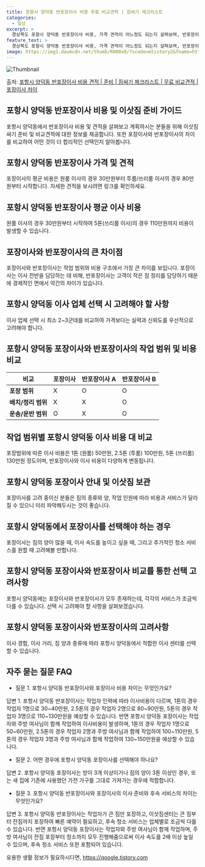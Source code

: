 ```yaml
---
title: 포항시 양덕동 반포장이사 비용 무료 비교견적 | 짐싸기 체크리스트
categories:
  - 일상
excerpt: >
  경상북도 포항시 양덕동 반포장이사 비용, 가격 견적이 어느정도 되는지 살펴보며, 반포장이사를 준비함에 있어 짐싸기 준비 체크리스트가 무엇인지 보겠습니다. 마지막으로 포장이사와 차이점을 통해 무료 비교견적으로 어떤 것이 더 합리적인 선택인지 공유 드립니다.포항시 양덕동 포장이사 견적 샘플 보기 👈 클릭포항시 양덕동 포장이사 가격 살펴보기 👈 클릭포항시 양덕동 반포장이사 평균 이사 비용평수포항시 양덕동 평균 이사 비용원룸 이사9평 이하 (1톤)30만원~투룸/쓰리룸 이사16평 ~ 20평 (2.5톤)80만원~쓰리룸 이사21평 (5톤) ~110만원~우리집 무료 이사견적 받기 👈 클릭포장 vs 반포장: 이사 방법의 큰 차이점포장이사와 반포장이사의 가장 큰 차이점은 작업 범위와 비용 구조입니다.포장이사와 반포장..
feature_text: >
  경상북도 포항시 양덕동 반포장이사 비용, 가격 견적이 어느정도 되는지 살펴보며, 반포장이사를 준비함에 있어 짐싸기 준비 체크리스트가 무엇인지 보겠습니다. 마지막으로 포장이사와 차이점을 통해 무료 비교견적으로 어떤 것이 더 합리적인 선택인지 공유 드립니다.포항시 양덕동 포장이사 견적 샘플 보기 👈 클릭포항시 양덕동 포장이사 가격 살펴보기 👈 클릭포항시 양덕동 반포장이사 평균 이사 비용평수포항시 양덕동 평균 이사 비용원룸 이사9평 이하 (1톤)30만원~투룸/쓰리룸 이사16평 ~ 20평 (2.5톤)80만원~쓰리룸 이사21평 (5톤) ~110만원~우리집 무료 이사견적 받기 👈 클릭포장 vs 반포장: 이사 방법의 큰 차이점포장이사와 반포장이사의 가장 큰 차이점은 작업 범위와 비용 구조입니다.포장이사와 반포장..
image: https://img1.daumcdn.net/thumb/R800x0/?scode=mtistory2&fname=https%3A%2F%2Fblog.kakaocdn.net%2Fdn%2FdCfKuy%2FbtsHbzUUOE0%2FimwAHqbI5Joimt4ioYhGW1%2Fimg.webp
---
```


![Thumbnail](https://img1.daumcdn.net/thumb/R800x0/?scode=mtistory2&fname=https%3A%2F%2Fblog.kakaocdn.net%2Fdn%2FdCfKuy%2FbtsHbzUUOE0%2FimwAHqbI5Joimt4ioYhGW1%2Fimg.webp)

<p>출처: <a href="https://qoogle.tistory.com/9487" rel="dofollow">포항시 양덕동 반포장이사 비용 견적 | 준비 | 짐싸기 체크리스트 | 무료 비교견적 | 포장이사 차이</a> </p>

## 포항시 양덕동 반포장이사 비용 및 이삿짐 준비 가이드

포항시 양덕동에서 반포장이사 비용 및 견적을 살펴보고 계획하시는 분들을 위해 이삿짐 싸기 준비 및 비교견적에 대한 정보를 제공합니다. 또한
포장이사와 반포장이사의 차이를 비교하여 어떤 것이 더 합리적인 선택인지 알아봅니다.

## 포항시 양덕동 반포장이사 가격 및 견적

포장이사의 평균 비용은 원룸 이사의 경우 30만원부터 투룸/쓰리룸 이사의 경우 80만원부터 시작합니다. 자세한 견적을 보시려면 링크를
확인하세요.

## 포항시 양덕동 반포장이사 평균 이사 비용

원룸 이사의 경우 30만원부터 시작하여 5톤(쓰리룸 이사)의 경우 110만원까지 비용이 발생할 수 있습니다.

## 포장이사와 반포장이사의 큰 차이점

포장이사와 반포장이사는 작업 범위와 비용 구조에서 가장 큰 차이를 보입니다. 포장이사는 이사 전반을 담당하는 데 비해, 반포장이사는 고객이
작은 짐 정리를 담당하기 때문에 경제적인 면에서 약간의 차이가 있습니다.

## 포항시 양덕동 이사 업체 선택 시 고려해야 할 사항

이사 업체 선택 시 최소 2~3군데를 비교하여 가격보다는 실력과 신뢰도를 우선적으로 고려해야 합니다.

## 포항시 양덕동 포장이사와 반포장이사의 작업 범위 및 비용 비교

**비교** | **포장이사** | **반포장이사 A** | **반포장이사 B**  
---|---|---|---  
**포장 범위** | X | O | O  
**배치/정리 범위** | X | X | O  
**운송/운반 범위** | O | X | O  
  
## 작업 범위별 포항시 양덕동 이사 비용 대 비교

포장범위에 따른 이사 비용은 1톤 (원룸) 50만원, 2.5톤 (투룸) 100만원, 5톤 (쓰리룸) 130만원 정도이며, 반포장이사와 이사
비용이 다양하게 변동됩니다.

## 포항시 양덕동 포장이사 안내 및 이삿짐 보관

포장이사를 고려 중이신 분들은 짐의 종류와 양, 작업 인원에 따라 비용과 서비스가 달라질 수 있으니 미리 파악해두시는 것이 좋습니다.

## 포항시 양덕동에서 포장이사를 선택해야 하는 경우

포장이사는 짐의 양이 많을 때, 이사 속도를 높이고 싶을 때, 그리고 추가적인 청소 서비스를 원할 때 고려해볼 만합니다.

## 포항시 양덕동 포장이사와 반포장이사 비교를 통한 선택 고려사항

포항시 양덕동에는 포장이사와 반포장이사가 모두 존재하는데, 각각의 서비스가 조금씩 다를 수 있습니다. 선택 시 고려해야 할 사항을
살펴보겠습니다.

## 포항시 양덕동 포장이사와 반포장이사의 고려사항

이사 경험, 이사 거리, 짐 양과 종류에 따라 포항시 양덕동에서 적합한 이사 센터를 선택할 수 있습니다.

## 자주 묻는 질문 FAQ

  * 질문 1. 포항시 양덕동 반포장이사와 포장이사 비용 차이는 무엇인가요?

답변 1. 포항시 양덕동 반포장이사는 작업자 인력에 따라 이사비용이 다르며, 1톤의 경우 작업자 1명으로 30~40만원, 2.5톤의 경우
작업자 2명으로 80~90만원, 5톤의 경우 작업자 3명으로 110~130만원을 예상할 수 있습니다. 반면 포항시 양덕동 포장이사는 작업자와
주방 여사님이 함께 작업하여 이사비용이 발생하며, 1톤의 경우 작업자 1명으로 50~60만원, 2.5톤의 경우 작업자 2명과 주방 여사님과
함께 작업하여 100~110만원, 5톤의 경우 작업자 3명과 주방 여사님과 함께 작업하여 130~150만원을 예상할 수 있습니다.

  * 질문 2. 어떤 경우에 포항시 양덕동 포장이사를 선택해야 하나요?

답변 2. 포항시 양덕동 포장이사는 방이 3개 이상이거나 짐의 양이 3톤 이상인 경우, 또는 새 집에 기존에 사용했던 가전 가구를 그대로
가져가는 경우에 적합합니다.

  * 질문 3. 포항시 양덕동 반포장이사와 포장이사의 이사 준비와 후속 서비스의 차이는 무엇인가요?

답변 3. 포항시 양덕동 반포장이사는 작업자가 큰 짐만 포장하고, 이삿짐센터는 큰 짐부터 잔짐까지 포장하여 빠른 예약이 필요하고, 후속 청소
서비스는 업체별로 조금씩 다를 수 있습니다. 반면 포항시 양덕동 포장이사는 작업자와 주방 여사님이 함께 작업하며, 주방 여사님이 잔짐
포장부터 청소까지 모두 진행해줌으로써 이사 속도를 2배 이상 높일 수 있으며, 후속 청소 서비스 또한 포함되어 있습니다.



 

유용한 생활 정보가 필요하시다면, <a href="https://qoogle.tistory.com" rel="dofollow">https://qoogle.tistory.com</a>


